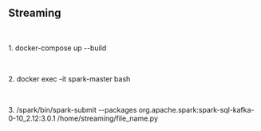 <h2> Streaming </h2> <br>

<p> 1. docker-compose up --build </p> <br>
<p> 2. docker exec -it spark-master bash </p> <br>
<p> 3. /spark/bin/spark-submit --packages org.apache.spark:spark-sql-kafka-0-10_2.12:3.0.1 /home/streaming/file_name.py </p> <br>
